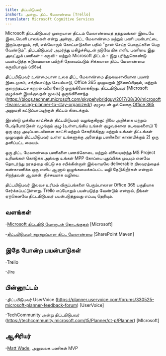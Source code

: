 ```yaml
---
title: திட்டமிடுபவர்
inshort: அன்றாட திட்ட மேலாண்மை [Trello]
translator: Microsoft Cognitive Services
---
```



Microsoft திட்டமிடுபவர் முறையான திட்டம் மேலாண்மைத் தத்துவங்கள் இடையே இடைவெளி பாலங்கள் என்று அன்றாட திட்ட மேலாண்மை மற்றும் பணி பயன்பாட்டை இருப்பதாலும், சரி, எல்லோரும் கோட்பாடுகளை பதில் "நான் செய்த பொருட்களை பெற வேண்டும்". திட்டமிடுபவர் அமர்ந்து மகிழ்ச்சியுடன் நடுவே மிக எளிய பணியை இது அவுட்லுக் பணிகள் - கருவி - மற்றும் Microsoft திட்டம் - இது புரிந்துகொண்டு பயன்படுத்த கடுமையான பயிற்சி தேவைப்படும் சிக்கலான திட்ட மேலாண்மை கருவியாகும் (விலை). 

திட்டமிடுபவர் உண்மையான உலக திட்ட மேலாண்மை திறமைசாலியான பயனர் இடைமுகம், சக்திவாய்ந்த செயல்பாடு, Office 365 முழுவதும் இணைப்பினால், மற்றும் குறைந்தபட்ச கற்றல் வளைகோடு ஒருங்கிணைக்கிறது. திட்டமிடுபவர் [Microsoft குழுக்கள் இயக்குவதன் மூலம்] ஒருங்கிணைந்த (https://blogs.technet.microsoft.com/skypehybridguy/2017/08/30/microsoft-teams-using-planner-to-stay-organized/) குழுவுடன் ஒவ்வொரு [Office 365](http://icsh.pt/O365groups) அனுமதி கட்டுப்பாட்டிற்குள் திட்டம் கிடைக்கும்.

இரண்டு முக்கிய காட்சிகள் திட்டமிடுபவர் வழங்குகிறது: நிலை அறிக்கை மற்றும் டேஷ்போர்டுகள் வழங்கும் குழு (உள்ளடங்கிய உங்கள் குழுவுக்கான கடமைகளைப்) 1) ஒரு குழு அடிப்படையிலான காட்சி மற்றும் சேகரிக்கிறது மற்றும் உங்கள் திட்டங்கள் முழுவதும் திட்டமிடுபவர் உள்ள உங்களுக்கு அனைத்து பணிகளை காண்பிக்கும் 2) ஒரு தனிப்பட்ட மையம்.

ஒரு திட்ட மேலாண்மை பணிகளை பணக்கொடை மற்றும் விலையுயர்ந்த MS Project உரிமங்கள் கொடுக்க அல்லது உங்கள் MPP கோப்பை புதுப்பிக்க முடியும் எனவே தொடர்ந்து நரகத்தை விட்டு சக சபிக்கின்றான் இல்லாமலே deliverable நிலவரத்தைக் கண்காணிக்க ஒரு எளிய ஆனால் ஒழுங்கமைக்கப்பட்ட வழி தேடுகிறீர்கள் என்றால் சிறந்தவன் ஆவான். நிச்சயமாக வழியை.

திட்டமிடுபவர் இலவச உரிமம் விருப்பங்களை பெரும்பாலான Office 365 பகுதியாக சேர்க்கப்பட்டுள்ளது. Trello எப்போதும் பயன்படுத்த வேண்டும் என்றால், நீங்கள் ஏற்கெனவே திட்டமிடுபவர் பயன்படுத்துவது எப்படி தெரியும்.

வளங்கள்
---------

-[Microsoft திட்டமிடு வோருடன் தொடங்குதல்](https://support.office.com/en-us/article/Microsoft-Planner-help-4a9a13c6-3adf-4a60-a6fc-15c0b15e16fc?ui=en-US&rs=en-US&ad=US)
    \[Microsoft\]

-[திட்டமிடுபவர் சுறுசுறுப்பான திட்ட மேலாண்மை](https://sharepointmaven.com/how-to-use-microsoft-planner-for-agile-and-scrum-projects/)
    \[SharePoint Maven\]

இதே போன்ற பயன்பாடுகள்
--------------------

-Trello

-Jira

பின்னூட்டம்
---------

-திட்டமிடுபவர் UserVoice (https://planner.uservoice.com/forums/330525-microsoft-planner-feedback-forum)
    \[UserVoice\]

-TechCommunity அன்று திட்டமிடுபவர் (https://techcommunity.microsoft.com/t5/Planner/ct-p/Planner)
    \[MIcrosoft\]

ஆசிரியர்
---------

-[Matt Wade](https://www.linkedin.com/in/thatmattwade/), அலுவலக பணிகள் MVP


